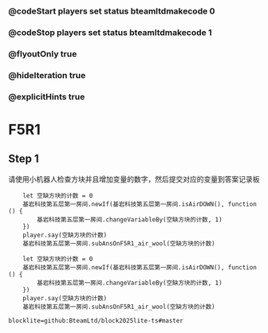 ### @codeStart players set status bteamltdmakecode 0
### @codeStop players set status bteamltdmakecode 1

### @flyoutOnly true
### @hideIteration true
### @explicitHints true

# F5R1

## Step 1
请使用小机器人检查方块并且增加变量的数字，然后提交对应的变量到答案记录板

```ghost
    let 空缺方块的计数 = 0
    基岩科技第五层第一房间.newIf(基岩科技第五层第一房间.isAirDOWN(), function () {
        基岩科技第五层第一房间.changeVariableBy(空缺方块的计数, 1)
    })
    player.say(空缺方块的计数)
    基岩科技第五层第一房间.subAnsOnF5R1_air_wool(空缺方块的计数)
```
```template
    let 空缺方块的计数 = 0
    基岩科技第五层第一房间.newIf(基岩科技第五层第一房间.isAirDOWN(), function () {
        基岩科技第五层第一房间.changeVariableBy(空缺方块的计数, 1)
    })
    player.say(空缺方块的计数)
    基岩科技第五层第一房间.subAnsOnF5R1_air_wool(空缺方块的计数)
```

```package
blocklite=github:BteamLtd/block2025lite-ts#master
```
